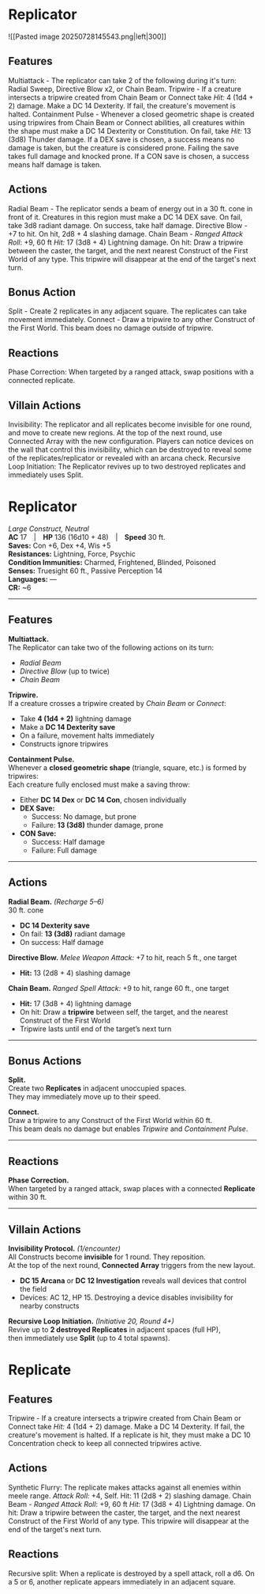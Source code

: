 # Replicator
![[Pasted image 20250728145543.png|left|300]]
## Features
Multiattack - The replicator can take 2 of the following during it's turn: Radial Sweep, Directive Blow x2, or Chain Beam.
Tripwire - If a creature intersects a tripwire created from Chain Beam or Connect take _Hit:_ 4 (1d4 + 2) damage. Make a DC 14 Dexterity. If fail, the creature's movement is halted.
Containment Pulse - Whenever a closed geometric shape is created using tripwires from Chain Beam or Connect abilities, all creatures within the shape must make a DC 14 Dexterity or Constitution. On fail, take _Hit:_ 13 (3d8) Thunder damage. If a DEX save is chosen, a success means no damage is taken, but the creature is considered prone. Failing the save takes full damage and knocked prone. If a CON save is chosen, a success means half damage is taken.
## Actions
Radial Beam - The replicator sends a beam of energy out in a 30 ft. cone in front of it. Creatures in this region must make a DC 14 DEX save. On fail, take 3d8 radiant damage. On success, take half damage.
Directive Blow - +7 to hit. On hit, 2d8 + 4 slashing damage.
Chain Beam - _Ranged Attack Roll_: +9, 60 ft _Hit:_ 17 (3d8 + 4) Lightning damage. On hit: Draw a tripwire between the caster, the target, and the next nearest Construct of the First World of any type. This tripwire will disappear at the end of the target's next turn.
## Bonus Action
Split - Create 2 replicates in any adjacent square. The replicates can take movement immediately.
Connect - Draw a tripwire to any other Construct of the First World. This beam does no damage outside of tripwire.
## Reactions
Phase Correction: When targeted by a ranged attack, swap positions with a connected replicate.
## Villain Actions
Invisibility: The replicator and all replicates become invisible for one round, and move to create new regions. At the top of the next round, use Connected Array with the new configuration. Players can notice devices on the wall that control this invisibility, which can be destroyed to reveal some of the replicates/replicator or revealed with an arcana check.
Recursive Loop Initiation: The Replicator revives up to two destroyed replicates and immediately uses Split.

# **Replicator**

_Large Construct, Neutral_  
**AC** 17 | **HP** 136 (16d10 + 48) | **Speed** 30 ft.  
**Saves:** Con +6, Dex +4, Wis +5  
**Resistances:** Lightning, Force, Psychic  
**Condition Immunities:** Charmed, Frightened, Blinded, Poisoned  
**Senses:** Truesight 60 ft., Passive Perception 14  
**Languages:** —  
**CR:** ~6

---

## **Features**

**Multiattack.**  
The Replicator can take two of the following actions on its turn:

- _Radial Beam_
- _Directive Blow_ (up to twice)
- _Chain Beam_

**Tripwire.**  
If a creature crosses a tripwire created by _Chain Beam_ or _Connect_:

- Take **4 (1d4 + 2)** lightning damage
- Make a **DC 14 Dexterity save**
- On a failure, movement halts immediately
- Constructs ignore tripwires

**Containment Pulse.**  
Whenever a **closed geometric shape** (triangle, square, etc.) is formed by tripwires:  
Each creature fully enclosed must make a saving throw:

- Either **DC 14 Dex** or **DC 14 Con**, chosen individually
- **DEX Save:**
    - Success: No damage, but prone
    - Failure: **13 (3d8)** thunder damage, prone
- **CON Save:**
    - Success: Half damage
    - Failure: Full damage

---

## **Actions**

**Radial Beam.** _(Recharge 5–6)_  
30 ft. cone
- **DC 14 Dexterity save**
- On fail: **13 (3d8)** radiant damage
- On success: Half damage

**Directive Blow.** _Melee Weapon Attack:_ +7 to hit, reach 5 ft., one target
- **Hit:** 13 (2d8 + 4) slashing damage

**Chain Beam.** _Ranged Spell Attack:_ +9 to hit, range 60 ft., one target
- **Hit:** 17 (3d8 + 4) lightning damage
- On hit: Draw a **tripwire** between self, the target, and the nearest Construct of the First World
- Tripwire lasts until end of the target’s next turn

---

## **Bonus Actions**

**Split.**  
Create two **Replicates** in adjacent unoccupied spaces.  
They may immediately move up to their speed.

**Connect.**  
Draw a tripwire to any Construct of the First World within 60 ft.  
This beam deals no damage but enables _Tripwire_ and _Containment Pulse_.

---

## **Reactions**

**Phase Correction.**  
When targeted by a ranged attack, swap places with a connected **Replicate** within 30 ft.

---

## **Villain Actions**

**Invisibility Protocol.** _(1/encounter)_  
All Constructs become **invisible** for 1 round. They reposition.  
At the top of the next round, **Connected Array** triggers from the new layout.

- **DC 15 Arcana** or **DC 12 Investigation** reveals wall devices that control the field
- Devices: AC 12, HP 15. Destroying a device disables invisibility for nearby constructs

**Recursive Loop Initiation.** _(Initiative 20, Round 4+)_  
Revive up to **2 destroyed Replicates** in adjacent spaces (full HP),  
then immediately use **Split** (up to 4 total spawns).

# Replicate
## Features
Tripwire - If a creature intersects a tripwire created from Chain Beam or Connect take _Hit:_ 4 (1d4 + 2) damage. Make a DC 14 Dexterity. If fail, the creature's movement is halted. If a replicate is hit, they must make a DC 10 Concentration check to keep all connected tripwires active.
## Actions
Synthetic Flurry: The replicate makes attacks against all enemies within meele range. *Attack Roll:* +4, Self. Hit: 11 (2d8 + 2) slashing damage.
Chain Beam - _Ranged Attack Roll_: +9, 60 ft _Hit:_ 17 (3d8 + 4) Lightning damage. On hit: Draw a tripwire between the caster, the target, and the next nearest Construct of the First World of any type. This tripwire will disappear at the end of the target's next turn.
## Reactions
Recursive split: When a replicate is destroyed by a spell attack, roll a d6. On a 5 or 6, another replicate appears immediately in an adjacent square.
